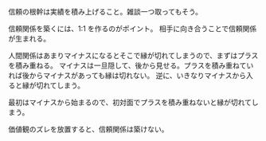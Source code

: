 信頼の根幹は実績を積み上げること。雑談一つ取ってもそう。

信頼関係を築くには、1:1 を作るのがポイント。
相手に向き合うことで信頼関係が生まれる。

人間関係はあまりマイナスになるとそこで縁が切れてしまうので、まずはプラスを積み重ねる。
マイナスは一旦隠して、後から見せる。プラスを積み重ねていれば後からマイナスがあっても縁は切れない。
逆に、いきなりマイナスから入ると縁が切れてしまう。

最初はマイナスから始まるので、初対面でプラスを積み重ねないと縁が切れてしまう。

価値観のズレを放置すると、信頼関係は築けない。

